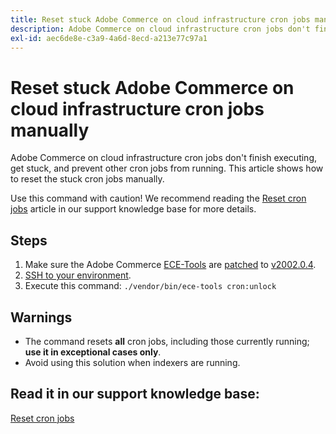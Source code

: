 ```yaml
---
title: Reset stuck Adobe Commerce on cloud infrastructure cron jobs manually
description: Adobe Commerce on cloud infrastructure cron jobs don't finish executing, get stuck, and prevent other cron jobs from running. This article shows how to reset the stuck cron jobs manually.
exl-id: aec6de8e-c3a9-4a6d-8ecd-a213e77c97a1
---
```

# Reset stuck Adobe Commerce on cloud infrastructure cron jobs manually

Adobe Commerce on cloud infrastructure cron jobs don't finish executing, get stuck, and prevent other cron jobs from running. This article shows how to reset the stuck cron jobs manually.

Use this command with caution! We recommend reading the [Reset cron jobs](https://devdocs.magento.com/guides/v2.3/cloud/trouble/reset-cron-jobs.html) article in our support knowledge base for more details.

## Steps

1. Make sure the Adobe Commerce [ECE-Tools](https://experienceleague.adobe.com/docs/commerce-cloud-service/user-guide/dev-tools/ece-tools/package-overview.html) are [patched](https://experienceleague.adobe.com/docs/commerce-cloud-service/user-guide/dev-tools/ece-tools/update-package.html) to [v2002.0.4](https://experienceleague.adobe.com/docs/commerce-cloud-service/user-guide/release-notes/cloud-release-archive.html#v2002.0.4).
1. [SSH to your environment](https://experienceleague.adobe.com/docs/commerce-cloud-service/user-guide/develop/secure-connections.html).
1. Execute this command: `./vendor/bin/ece-tools cron:unlock`

## Warnings

* The command resets **all** cron jobs, including those currently running; **use it in exceptional cases only**.
* Avoid using this solution when indexers are running.

## Read it in our support knowledge base:

 [Reset cron jobs](https://devdocs.magento.com/guides/v2.2/cloud/trouble/reset-cron-jobs.html)
